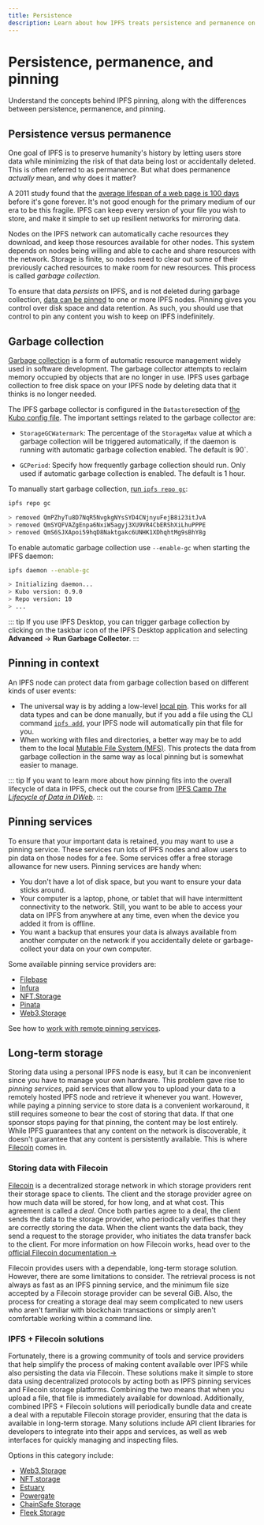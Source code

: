 ```yaml
---
title: Persistence
description: Learn about how IPFS treats persistence and permanence on the web and how pinning can help keep data from being discarded.
---
```


# Persistence, permanence, and pinning

Understand the concepts behind IPFS pinning, along with the differences between persistence, permanence, and pinning.

## Persistence versus permanence

One goal of IPFS is to preserve humanity's history by letting users store data while minimizing the risk of that data being lost or accidentally deleted. This is often referred to as permanence. But what does permanence _actually_ mean, and why does it matter?

A 2011 study found that the [average lifespan of a web page is 100 days](https://blogs.loc.gov/thesignal/2011/11/the-average-lifespan-of-a-webpage/) before it's gone forever. It's not good enough for the primary medium of our era to be this fragile. IPFS can keep every version of your file you wish to store, and make it simple to set up resilient networks for mirroring data.

Nodes on the IPFS network can automatically cache resources they download, and keep those resources available for other nodes. This system depends on nodes being willing and able to cache and share resources with the network. Storage is finite, so nodes need to clear out some of their previously cached resources to make room for new resources. This process is called _garbage collection_.

To ensure that data _persists_ on IPFS, and is not deleted during garbage collection, [data can be pinned](../how-to/pin-files.md) to one or more IPFS nodes. Pinning gives you control over disk space and data retention. As such, you should use that control to pin any content you wish to keep on IPFS indefinitely.

## Garbage collection

[Garbage collection](<https://en.wikipedia.org/wiki/Garbage_collection_(computer_science)>) is a form of automatic resource management widely used in software development. The garbage collector attempts to reclaim memory occupied by objects that are no longer in use. IPFS uses garbage collection to free disk space on your IPFS node by deleting data that it thinks is no longer needed.

The IPFS garbage collector is configured in the `Datastore`section of [the Kubo config file](https://github.com/ipfs/kubo/blob/master/docs/config.md). The important settings related to the garbage collector are:

- `StorageGCWatermark`: The percentage of the `StorageMax` value at which a garbage collection will be triggered automatically, if the daemon is running with automatic garbage collection enabled. The default is 90`.

- `GCPeriod`: Specify how frequently garbage collection should run. Only used if automatic garbage collection is enabled. The default is 1 hour.

To manually start garbage collection, [run `ipfs repo gc`](../reference/kubo/cli.md#ipfs-repo-gc):

```bash
ipfs repo gc

> removed QmPZhyTu8D7NqR5NvgkgNYsSYD4CNjnyuFejB8i23itJvA
> removed QmSYQFVAZgEnpa6NxiW5agyj3XU9VR4CbERShXiLhuPPPE
> removed QmS6SJXApoi59hqD8Naktgakc6UNHK1XDhqhtMg9sBhY8g
```

To enable automatic garbage collection use `--enable-gc` when starting the IPFS daemon:

```bash
ipfs daemon --enable-gc

> Initializing daemon...
> Kubo version: 0.9.0
> Repo version: 10
> ...
```

::: tip
If you use IPFS Desktop, you can trigger garbage collection by clicking on the taskbar icon of the IPFS Desktop application and selecting **Advanced** → **Run Garbage Collector**.
:::

## Pinning in context

An IPFS node can protect data from garbage collection based on different kinds of user events:

- The universal way is by adding a low-level [local pin](../how-to/pin-files.md). This works for all data types and can be done manually, but if you add a file using the CLI command [`ipfs add`](../reference/kubo/cli.md#ipfs-add), your IPFS node will automatically pin that file for you.
- When working with files and directories, a better way may be to add them to the local [Mutable File System (MFS)](glossary.md#mfs). This protects the data from garbage collection in the same way as local pinning but is somewhat easier to manage.

::: tip
If you want to learn more about how pinning fits into the overall lifecycle of data in IPFS, check out the course from [IPFS Camp _The Lifecycle of Data in DWeb_](https://www.youtube.com/watch?v=fLUq0RkiTBA).
:::

## Pinning services

To ensure that your important data is retained, you may want to use a pinning service. These services run lots of IPFS nodes and allow users to pin data on those nodes for a fee. Some services offer a free storage allowance for new users. Pinning services are handy when:

- You don't have a lot of disk space, but you want to ensure your data sticks around.
- Your computer is a laptop, phone, or tablet that will have intermittent connectivity to the network. Still, you want to be able to access your data on IPFS from anywhere at any time, even when the device you added it from is offline.
- You want a backup that ensures your data is always available from another computer on the network if you accidentally delete or garbage-collect your data on your own computer.

Some available pinning service providers are:

- [Filebase](https://filebase.com/)
- [Infura](https://infura.io/)
- [NFT.Storage](https://nft.storage/)
- [Pinata](https://pinata.cloud/)
- [Web3.Storage](https://web3.storage/)

See how to [work with remote pinning services](../how-to/work-with-pinning-services.md).

## Long-term storage

Storing data using a personal IPFS node is easy, but it can be inconvenient since you have to manage your own hardware. This problem gave rise to _pinning services_, paid services that allow you to upload your data to a remotely hosted IPFS node and retrieve it whenever you want. However, while paying a pinning service to store data is a convenient workaround, it still requires someone to bear the cost of storing that data. If that one sponsor stops paying for that pinning, the content may be lost entirely. While IPFS guarantees that any content on the network is discoverable, it doesn't guarantee that any content is persistently available. This is where [Filecoin](https://filecoin.io) comes in.

### Storing data with Filecoin

[Filecoin](https://filecoin.io) is a decentralized storage network in which storage providers rent their storage space to clients. The client and the storage provider agree on how much data will be stored, for how long, and at what cost. This agreement is called a _deal_. Once both parties agree to a deal, the client sends the data to the storage provider, who periodically verifies that they are correctly storing the data. When the client wants the data back, they send a request to the storage provider, who initiates the data transfer back to the client. For more information on how Filecoin works, head over to the [official Filecoin documentation →](https://docs.filecoin.io/about-filecoin/how-filecoin-works/)

Filecoin provides users with a dependable, long-term storage solution. However, there are some limitations to consider. The retrieval process is not always as fast as an IPFS pinning service, and the minimum file size accepted by a Filecoin storage provider can be several GiB. Also, the process for creating a storage deal may seem complicated to new users who aren't familiar with blockchain transactions or simply aren't comfortable working within a command line.

### IPFS + Filecoin solutions

Fortunately, there is a growing community of tools and service providers that help simplify the process of making content available over IPFS while also persisting the data via Filecoin. These solutions make it simple to store data using decentralized protocols by acting both as IPFS pinning services and Filecoin storage platforms. Combining the two means that when you upload a file, that file is immediately available for download. Additionally, combined IPFS + Filecoin solutions will periodically bundle data and create a deal with a reputable Filecoin storage provider, ensuring that the data is available in long-term storage. Many solutions include API client libraries for developers to integrate into their apps and services, as well as web interfaces for quickly managing and inspecting files.

Options in this category include:

- [Web3.Storage](https://Web3.Storage)
- [NFT.storage](https://nft.storage/)
- [Estuary](https://estuary.tech)
- [Powergate](https://docs.filecoin.io/build/powergate)
- [ChainSafe Storage](https://storage.chainsafe.io)
- [Fleek Storage](https://fleek.co/storage)
